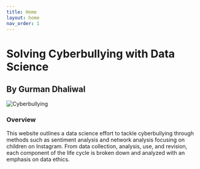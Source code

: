 ```yaml
---
title: Home
layout: home
nav_order: 1 
---
```


# Solving Cyberbullying with Data Science

## By Gurman Dhaliwal 

![Cyberbullying](/cyberbullying/assets/pic.png)

### Overview 
This website outlines a data science effort to tackle cyberbullying through methods such as sentiment analysis and network analysis focusing on children on Instagram. From data collection, analysis, use, and revision, each component of the life cycle is broken down and analyzed with an emphasis on data ethics. 

